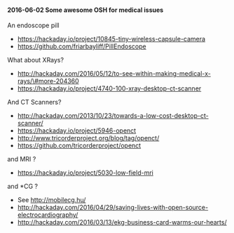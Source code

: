 #### 2016-06-02 Some awesome OSH for medical issues

An endoscope pill

-   https://hackaday.io/project/10845-tiny-wireless-capsule-camera
-   https://github.com/friarbayliff/PillEndoscope

What about XRays?

-   http://hackaday.com/2016/05/12/to-see-within-making-medical-x-rays/\#more-204360
-   https://hackaday.io/project/4740-100-xray-desktop-ct-scanner

And CT Scanners?

-   http://hackaday.com/2013/10/23/towards-a-low-cost-desktop-ct-scanner/
-   https://hackaday.io/project/5946-openct
-   http://www.tricorderproject.org/blog/tag/openct/
-   https://github.com/tricorderproject/openct

and MRI ?

-   https://hackaday.io/project/5030-low-field-mri

and \*CG ?

-   See http://mobilecg.hu/
-   http://hackaday.com/2016/04/29/saving-lives-with-open-source-electrocardiography/
-   http://hackaday.com/2016/03/13/ekg-business-card-warms-our-hearts/

####
